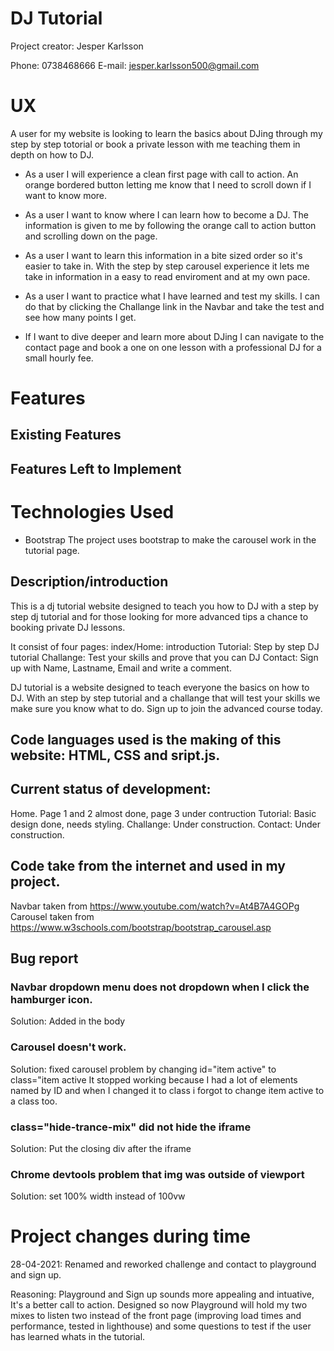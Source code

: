 # DJ Tutorial

Project creator: Jesper Karlsson

Phone: 0738468666
E-mail: jesper.karlsson500@gmail.com

# UX
A user for my website is looking to learn the basics about DJing through my step by step totorial
or book a private lesson with me teaching them in depth on how to DJ.

* As a user I will experience a clean first page with call to action. An orange bordered button letting 
me know that I need to scroll down if I want to know more. 

* As a user I want to know where I can learn how to become a DJ. The information is given 
to me by following the orange call to action button and scrolling down on the page.

* As a user I want to learn this information in a bite sized order so it's easier to take in.
With the step by step carousel experience it lets me take in information in a 
easy to read enviroment and at my own pace.

* As a user I want to practice what I have learned and test my skills. 
I can do that by clicking the Challange link in the Navbar and take the test 
and see how many points I get.

* If I want to dive deeper and learn more about DJing I can navigate to the contact page and book a 
one on one lesson with a professional DJ for a small hourly fee.

# Features

## Existing Features

## Features Left to Implement


# Technologies Used

* Bootstrap
    The project uses bootstrap to make the carousel work in the tutorial page.

## Description/introduction

This is a dj tutorial website designed to teach you how to DJ with a 
step by step dj tutorial and  for those looking for more advanced tips 
a chance to booking private DJ lessons.

It consist of four pages:
index/Home: introduction
Tutorial: Step by step DJ tutorial
Challange: Test your skills and prove that you can DJ
Contact: Sign up with Name, Lastname, Email and write a comment.

DJ tutorial is a website designed to teach everyone the basics on how to DJ. 
With an step by step tutorial and a challange that will test your skills we make sure you know what to do.
Sign up to join the advanced course today.

## Code languages used is the making of this website: HTML, CSS and sript.js.

## Current status of development: 
Home. Page 1 and 2 almost done, page 3 under contruction
Tutorial: Basic design done, needs styling.
Challange: Under construction.
Contact: Under construction.

## Code take from the internet and used in my project.

Navbar taken from https://www.youtube.com/watch?v=At4B7A4GOPg
Carousel taken from https://www.w3schools.com/bootstrap/bootstrap_carousel.asp

## Bug report
### Navbar dropdown menu does not dropdown when I click the hamburger icon.
Solution: Added <script src="script.js"></script> in the body

### Carousel doesn't work. 
Solution: fixed carousel problem by changing id="item active" to class="item active
It stopped working because I had a lot of elements 
named by ID and when I changed it to class i forgot to change item active 
to a class too.

### class="hide-trance-mix" did not hide the iframe
Solution: Put the closing div after the iframe

### Chrome devtools problem that img was outside of viewport
Solution: set 100% width instead of 100vw

# Project changes during time
28-04-2021: Renamed and reworked challenge and contact to playground and sign up.

Reasoning: Playground and Sign up sounds more appealing and intuative, It's a better call to action. 
Designed so now Playground will hold my two mixes to listen two instead of the front page 
(improving load times and performance, tested in lighthouse) and some questions to test if the 
user has learned whats in the tutorial.



